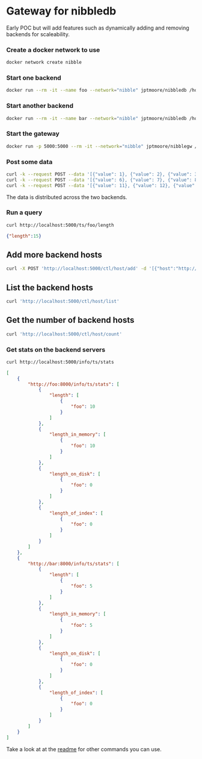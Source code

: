 # Gateway for nibbledb

Early POC but will add features such as dynamically adding and removing backends for scaleability.


### Create a docker network to use

```bash
docker network create nibble
```

### Start one backend

```bash
docker run --rm -it --name foo --network="nibble" jptmoore/nibbledb /home/nibble/nibbledb
```

### Start another backend

```bash
docker run --rm -it --name bar --network="nibble" jptmoore/nibbledb /home/nibble/nibbledb
```

### Start the gateway

```bash
docker run -p 5000:5000 --rm -it --network="nibble" jptmoore/nibblegw /home/nibble/nibblegw --hosts "http://foo:8000, http://bar:8000"
```

### Post some data

```bash
curl -k --request POST --data '[{"value": 1}, {"value": 2}, {"value": 3}, {"value": 4}, {"value": 5}]' http://localhost:5000/ts/foo
curl -k --request POST --data '[{"value": 6}, {"value": 7}, {"value": 8}, {"value": 9}, {"value": 10}]' http://localhost:5000/ts/foo
curl -k --request POST --data '[{"value": 11}, {"value": 12}, {"value": 13}, {"value": 14}, {"value": 15}]' http://localhost:5000/ts/foo
```

The data is distributed across the two backends.


### Run a query

```bash
curl http://localhost:5000/ts/foo/length
```

```json
{"length":15}
```

## Add more backend hosts

```bash
curl -X POST 'http://localhost:5000/ctl/host/add' -d '[{"host":"http://localhost:8000"}]'
```
## List the backend hosts

```bash
curl 'http://localhost:5000/ctl/host/list'
```

## Get the number of backend hosts

```bash
curl 'http://localhost:5000/ctl/host/count'
```

### Get stats on the backend servers

```bash
curl http://localhost:5000/info/ts/stats
```

```json
[
    {
        "http://foo:8000/info/ts/stats": [
            {
                "length": [
                    {
                        "foo": 10
                    }
                ]
            },
            {
                "length_in_memory": [
                    {
                        "foo": 10
                    }
                ]
            },
            {
                "length_on_disk": [
                    {
                        "foo": 0
                    }
                ]
            },
            {
                "length_of_index": [
                    {
                        "foo": 0
                    }
                ]
            }
        ]
    },
    {
        "http://bar:8000/info/ts/stats": [
            {
                "length": [
                    {
                        "foo": 5
                    }
                ]
            },
            {
                "length_in_memory": [
                    {
                        "foo": 5
                    }
                ]
            },
            {
                "length_on_disk": [
                    {
                        "foo": 0
                    }
                ]
            },
            {
                "length_of_index": [
                    {
                        "foo": 0
                    }
                ]
            }
        ]
    }
]
```

Take a look at at the [readme](https://github.com/jptmoore/nibbledb) for other commands you can use.